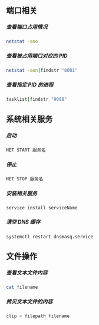 ## 端口相关

##### 查看端口占用情况

```bash
netstat -ano
```

##### 查看被占用端口对应的 PID

```bash
netstat -aon|findstr "8081"
```

##### 查看指定 PID 的进程

```bash
tasklist|findstr "9088"
```

## 系统相关服务

##### 启动

```bash
NET START 服务名
```

##### 停止

```bash
NET STOP 服务名
```

##### 安装相关服务

```bash
service install serviceName
```

##### 清空 DNS 缓存

```
systemctl restart dnsmasq.service
```

## 文件操作

##### 查看文本文件内容

```bash
cat filename
```

##### 拷贝文本文件的内容

```bash
clip < filepath filename
```
